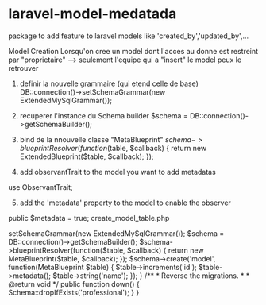 # laravel-model-medatada
package to add feature to laravel models like 'created_by','updated_by',...

Model Creation
Lorsqu'on cree un model dont l'acces au donne est restreint par "proprietaire" --> seulement l'equipe qui a "insert" le model peux le retrouver

 1. definir la nouvelle grammaire (qui etend celle de base) DB::connection()->setSchemaGrammar(new ExtendedMySqlGrammar());

 2. recuperer l'instance du Schema builder $schema = DB::connection()->getSchemaBuilder();

 3. bind de la nnouvelle classe "MetaBlueprint" $schema->blueprintResolver(function($table, $callback) { return new ExtendedBlueprint($table, $callback); });

 4. add observantTrait to the model you want to add metadatas

use ObservantTrait;

5. add the 'metadata' property to the model to enable the observer

public $metadata = true;
create_model_table.php

<?php

use Illuminate\Support\Facades\Schema;
use Illuminate\Database\Schema\Blueprint;
use Illuminate\Database\Migrations\Migration;

use App\Src\Database\Schema\MetaBlueprint;
use App\Src\Database\Schema\Grammars\ExtendedMySqlGrammar;

class CreateModelTable extends Migration
{
    /**
     * Run the migrations.
     *
     * @return void
     */
    public function up()
    {
        DB::connection()->setSchemaGrammar(new ExtendedMySqlGrammar());
        $schema = DB::connection()->getSchemaBuilder();
        $schema->blueprintResolver(function($table, $callback) {
            return new MetaBlueprint($table, $callback);
        });
        $schema->create('model', function(MetaBlueprint $table) {            
            $table->increments('id');
            $table->metadata();
            $table->string('name');            
        });
    }
    /**
     * Reverse the migrations.
     *
     * @return void
     */
    public function down()
    {
        Schema::dropIfExists('professional');
    }
}